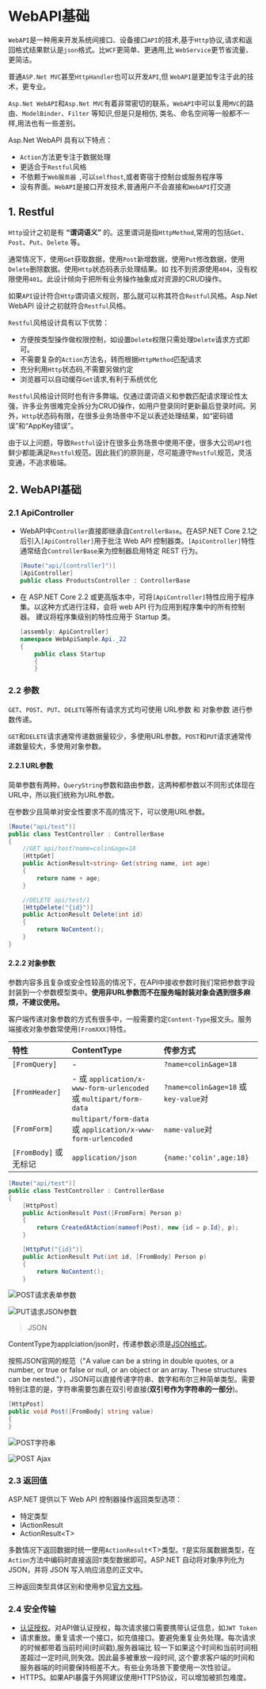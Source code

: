 # WebAPI基础

`WebAPI`是一种用来开发系统间接口、设备接口`API`的技术,基于`Http`协议,请求和返回格式结果默认是`json`格式。比`WCF`更简单、更通用,比 `WebService`更节省流量、更简洁。

普通`ASP.Net MVC`甚至`HttpHandler`也可以开发`API`,但 `WebAPI`是更加专注于此的技术，更专业。

`Asp.Net WebAPI`和`Asp.Net MVC`有着非常密切的联系，`WebAPI`中可以复用`MVC`的路由、`ModelBinder`、`Filter` 等知识,但是只是相仿, 类名、命名空间等一般都不一样,用法也有一些差别。

Asp.Net WebAPI 具有以下特点：
* `Action`方法更专注于数据处理
* 更适合于`Restful`风格 
* 不依赖于`Web服务器 `,可以`selfhost`,或者寄宿于控制台或服务程序等
* 没有界面。`WebAPI`是接口开发技术,普通用户不会直接和`WebAPI`打交道

## 1. Restful
`Http`设计之初是有 **“谓词语义”** 的。这里谓词是指`HttpMethod`,常用的包括`Get`、`Post`、`Put`、`Delete` 等。

通常情况下，使用`Get`获取数据，使用`Post`新增数据，使用`Put`修改数据，使用`Delete`删除数据。使用`Http`状态码表示处理结果。如 找不到资源使用`404`，没有权限使用`401`。此设计倾向于把所有业务操作抽象成对资源的CRUD操作。

如果`API`设计符合`Http`谓词语义规则，那么就可以称其符合`Restful`风格。Asp.Net WebAPI 设计之初就符合`Restful`风格。

`Restful`风格设计具有以下优势：
* 方便按类型操作做权限控制，如设置`Delete`权限只需处理`Delete`请求方式即可。
* 不需要复杂的`Action`方法名，转而根据`HttpMethod`匹配请求
* 充分利用`Http`状态码,不需要另做约定
* 浏览器可以自动缓存`Get`请求,有利于系统优化

`Restful`风格设计同时也有许多弊端。仅通过谓词语义和参数匹配请求理论性太强，许多业务很难完全拆分为CRUD操作，如用户登录同时更新最后登录时间。另外，`Http`状态码有限，在很多业务场景中不足以表述处理结果，如“密码错误”和“AppKey错误”。

由于以上问题，导致`Restful`设计在很多业务场景中使用不便，很多大公司`API`也鲜少都能满足`Restful`规范。因此我们的原则是，尽可能遵守`Restful`规范，灵活变通，不追求极端。

## 2. WebAPI基础
### 2.1 ApiController
* WebAPI中`Controller`直接即继承自`ControllerBase`。在ASP.NET Core 2.1之后引入`[ApiController]`用于批注 Web API 控制器类。`[ApiController]`特性通常结合`ControllerBase`来为控制器启用特定 REST 行为。

    ```csharp
    [Route("api/[controller]")]
    [ApiController]
    public class ProductsController : ControllerBase
    ```

* 在 ASP.NET Core 2.2 或更高版本中，可将`[ApiController]`特性应用于程序集。以这种方式进行注释，会将 web API 行为应用到程序集中的所有控制器。 建议将程序集级别的特性应用于 Startup 类。
    ```csharp
    [assembly: ApiController]
    namespace WebApiSample.Api._22
    {
        public class Startup
        {
        }
    ```

### 2.2 参数
`GET`、`POST`、`PUT`、`DELETE`等所有请求方式均可使用 URL参数 和 对象参数 进行参数传递。

`GET`和`DELETE`请求通常传递数据量较少，多使用URL参数。`POST`和`PUT`请求通常传递数量较大，多使用对象参数。

#### 2.2.1 URL参数
简单参数有两种，`QueryString`参数和路由参数，这两种都参数以不同形式体现在URL中，所以我们统称为URL参数。

在参数少且简单对安全性要求不高的情况下，可以使用URL参数。

```csharp
[Route("api/test")]
public class TestController : ControllerBase
{
    //GET api/test?name=colin&age=18
    [HttpGet]
    public ActionResult<string> Get(string name, int age)
    {
        return name + age;
    }

    //DELETE api/test/1
    [HttpDelete("{id}")]
    public ActionResult Delete(int id)
    {
        return NoContent();
    }
}
```

#### 2.2.2 对象参数
参数内容多且复杂或安全性较高的情况下，在API中接收参数时我们常把参数字段封装到一个参数模型类中。**使用非URL参数而不在服务端封装对象会遇到很多麻烦，不建议使用。**

客户端传递对象参数的方式有很多中，一般需要约定`Content-Type`报文头。服务端接收对象参数常使用`[FromXXX]`特性。

特性|ContentType|传参方式
:-|:-|:-
`[FromQuery]`| - |`?name=colin&age=18`
`[FromHeader]`| - 或 `application/x-www-form-urlencoded` 或 `multipart/form-data`  |`?name=colin&age=18` 或 `key-value`对
`[FromForm]`|`multipart/form-data` 或 `application/x-www-form-urlencoded`| `name-value`对
`[FromBody]` 或 无标记|`application/json`|`{name:'colin',age:18}`

```csharp
[Route("api/test")]
public class TestController : ControllerBase
{
    [HttpPost]
    public ActionResult Post([FromForm] Person p)
    {
        return CreatedAtAction(nameof(Post), new {id = p.Id}, p);
    }

    [HttpPut("{id}")]
    public ActionResult Put(int id, [FromBody] Person p)
    {
        return NoContent();
    }
```

![POST请求表单参数](https://i.loli.net/2020/02/26/BK8ALvHeqthEYG5.png)

![PUT请求JSON参数](https://i.loli.net/2020/02/26/QwxlN83juSkFMWI.png)

> JSON

ContentType为applciation/json时，传递参数必须是[JSON格式](https://www.json.org/)。

按照JSON官网的规范（"A value can be a string in double quotes, or a number, or true or false or null, or an object or an array. These structures can be nested."），JSON可以直接传递字符串、数字和布尔三种简单类型。需要特别注意的是，字符串需要包裹在双引号直接(**双引号作为字符串的一部分**)。

```csharp
[HttpPost]
public void Post([FromBody] string value)
{
}
```

![POST字符串](https://i.loli.net/2020/02/26/ISQYUX3DcBlH7om.jpg)

![POST Ajax](https://i.loli.net/2020/02/26/IbmZe26jgABL8yu.jpg)

### 2.3 返回值

ASP.NET 提供以下 Web API 控制器操作返回类型选项：
* 特定类型
* IActionResult
* ActionResult&lt;T&gt;

多数情况下返回数据时统一使用`ActionResult`&lt;T&gt;类型。`T`是实际属数据类型，在`Action`方法中编码时直接返回`T`类型数据即可。ASP.NET 自动将对象序列化为 JSON，并将 JSON 写入响应消息的正文中。

三种返回类型具体区别和使用参见[官方文档](https://docs.microsoft.com/zh-cn/aspnet/core/web-api/action-return-types?view=aspnetcore-2.2)。

### 2.4 安全传输
* [认证授权](auth.md)。对API做认证授权，每次请求接口需要携带认证信息，如`JWT Token`
* 请求重放。重复请求一个接口，如充值接口。要避免重复业务处理。每次请求的时候都带着当前时间(时间戳),服务器端比 较一下如果这个时间和当前时间相差超过一定时间,则失效。因此最多被重放一段时间, 这个要求客户端的时间和服务器端的时间要保持相差不大。有些业务场景下要使用一次性验证。
* HTTPS。如果API暴露于外网建议使用HTTPS协议，可以增加被抓包难度。